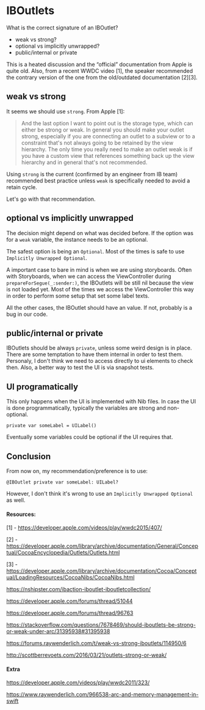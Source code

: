# IBOutlets

What is the correct signature of an IBOutlet?

- weak vs strong?
- optional vs implicitly unwrapped?
- public/internal or private

This is a heated discussion and the “official” documentation from Apple is quite old. Also, from a recent WWDC video [1], the speaker recommended the contrary version of the one from the old/outdated documentation [2][3].

## weak vs strong

It seems we should use `strong`. From Apple [1]:

> And the last option I want to point out is the storage type, which can either be strong or weak. In general you should make your outlet strong, especially if you are connecting an outlet to a subview or to a constraint that's not always going to be retained by the view hierarchy. The only time you really need to make an outlet weak is if you have a custom view that references something back up the view hierarchy and in general that's not recommended.

Using `strong` is the current (confirmed by an engineer from IB team) recommended best practice unless `weak` is specifically needed to avoid a retain cycle.

Let's go with that recommendation.

## optional vs implicitly unwrapped

The decision might depend on what was decided before. If the option was for a `weak` variable, the instance needs to be an optional. 

The safest option is being an `Optional`. Most of the times is safe to use `Implicitly Unwrapped Optional`.

A important case to bare in mind is when we are using storyboards. Often with Storyboards, when we can access the ViewController during `prepareForSegue(_:sender:)`, the IBOutlets will be still nil because the view is not loaded yet. Most of the times we access the ViewController this way in order to perform some setup that set some label texts.

All the other cases, the IBOutlet should have an value. If not, probably is a bug in our code.

## public/internal or private

IBOutlets should be always `private`, unless some weird design is in place. There are some temptation to have them internal in order to test them. Personaly, I don't think we need to access directly to ui elements to check then. Also, a better way to test the UI is via snapshot tests.

## UI programatically

This only happens when the UI is implemented with Nib files. In case the UI is done programmatically, typically the variables are strong and non-optional.

`private var someLabel = UILabel()`

Eventually some variables could be optional if the UI requires that.

## Conclusion

From now on, my recommendation/preference is to use:

`@IBOutlet private var someLabel: UILabel?`

However, I don't think it's wrong to use an `Implicitly Unwrapped Optional` as well.

#### Resources:

[1] - https://developer.apple.com/videos/play/wwdc2015/407/

[2] - https://developer.apple.com/library/archive/documentation/General/Conceptual/CocoaEncyclopedia/Outlets/Outlets.html

[3] - https://developer.apple.com/library/archive/documentation/Cocoa/Conceptual/LoadingResources/CocoaNibs/CocoaNibs.html

https://nshipster.com/ibaction-iboutlet-iboutletcollection/

https://developer.apple.com/forums/thread/51044

https://developer.apple.com/forums/thread/96763

https://stackoverflow.com/questions/7678469/should-iboutlets-be-strong-or-weak-under-arc/31395938#31395938

https://forums.raywenderlich.com/t/weak-vs-strong-iboutlets/114950/6

http://scottberrevoets.com/2016/03/21/outlets-strong-or-weak/

#### Extra

https://developer.apple.com/videos/play/wwdc2011/323/

https://www.raywenderlich.com/966538-arc-and-memory-management-in-swift
